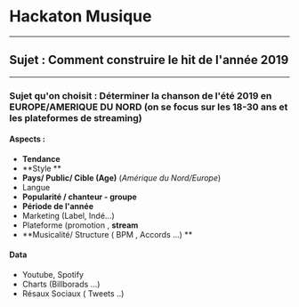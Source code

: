 # Hackaton Musique
---

## Sujet : Comment construire le hit de l'année 2019 
***
### Sujet qu'on choisit : Déterminer la chanson de l'été 2019 en EUROPE/AMERIQUE DU NORD (on se focus sur les 18-30 ans et les plateformes de streaming)

#### Aspects : 
* **Tendance** 
* **Style ** 
* **Pays/ Public/ Cible (Age)** (*Amérique du Nord/Europe*)
* Langue
* **Popularité / chanteur -  groupe**
* **Période de l'année**
* Marketing (Label, Indé...)
* Plateforme (promotion , **stream**
* **Musicalité/ Structure  ( BPM ,  Accords ...) **

#### Data
* Youtube, Spotify
* Charts (Billborads ...)
* Résaux Sociaux ( Tweets ..)
